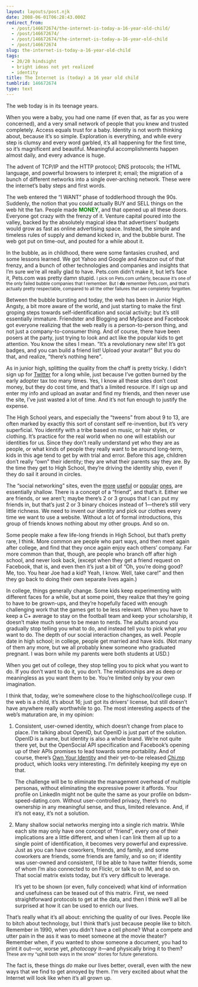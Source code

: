 ```yaml
---
layout: layouts/post.njk
date: 2008-06-01T06:28:43.000Z
redirect_from:
  - /post/146672674/the-internet-is-today-a-16-year-old-child/
  - /post/146672674/
  - /post/146672674/the-internet-is-today-a-16-year-old-child
  - /post/146672674
slug: the-internet-is-today-a-16-year-old-child
tags:
  - 20/20 hindsight
  - bright ideas not yet realized
  - identity
title: The Internet is (today) a 16 year old child
tumblrid: 146672674
type: text
---
```

<p>The web today is in its teenage years.</p>

<p>When you were a baby, you had one name (if even that, as far as you were concerned), and a very small network of people that you knew and trusted completely.  Access equals trust for a baby.  Identity is not worth thinking about, because it&rsquo;s so simple.  Exploration is everything, and while every step is clumsy and every word garbled, it&rsquo;s all happening for the first time, so it&rsquo;s magnificent and beautiful.  Meaningful accomplishments happen almost daily, and every advance is huge.</p>

<p>The advent of TCP/IP and the HTTP protocol; DNS protocols; the HTML language, and powerful browsers to interpret it; email; the migration of a bunch of different networks into a single over-arching network.  These were the internet&rsquo;s baby steps and first words.</p>

<p>The web entered the &ldquo;I WANT&rdquo; phase of toddlerhood through the 90s.  Suddenly, the notion that you could actually BUY and SELL things on the web hit the fan. People made <strong style="color:green">MONEY</strong>, and that opened up all these doors.  Everyone got crazy with the frenzy of it.  Venture capital poured into the valley, backed by the absolutely magical idea that advertisers&rsquo; budgets would grow as fast as online advertising space.  Instead, the simple and timeless rules of supply and demand kicked in, and the bubble burst.  The web got put on time-out, and pouted for a while about it.</p>

<p>In the bubble, as in childhood, there were some fantasies crushed, and some lessons learned.  We got Yahoo and Google and Amazon out of that frenzy, and a bunch of other technologies and companies and insights that I&rsquo;m sure we&rsquo;re all really glad to have.  Pets.com didn&rsquo;t make it, but let&rsquo;s face it, Pets.com was pretty damn stupid.  <small>I pick on Pets.com unfairly, because it&rsquo;s one of the only failed bubble companies that I remember.  But I <strong>do</strong> remember Pets.com, and that&rsquo;s actually pretty respectable, compared to all the other failures that are completely forgotten.</small></p>

<p>Between the bubble bursting and today, the web has been in Junior High.  Angsty, a bit more aware of the world, and just starting to make the first groping steps towards self-identification and social activity; but it&rsquo;s still essentially immature.  Friendster and Blogging and MySpace and Facebook got everyone realizing that the web really is a person-to-person thing, and not just a company-to-consumer thing.  And of course, there have been posers at the party, just trying to look and act like the popular kids to get attention.  You know the sites I mean.  <q>It&rsquo;s a revolutionary new site!  It&rsquo;s got badges, and you can build a friend list!  Upload your avatar!</q>  But you do that, and realize, <q>there&rsquo;s nothing here</q>.</p>

<p>As in junior high, splitting the quality from the chaff is pretty tricky.  I didn&rsquo;t sign up for <a href="http://twitter.com">Twitter</a> for a long while, just because I&rsquo;ve gotten burned by the early adopter tax too many times.  Yes, I know all these sites don&rsquo;t cost money, but they do cost time, and that&rsquo;s a limited resource.  If I sign up and enter my info and upload an avatar and find my friends, and then never use the site, I&rsquo;ve just wasted a lot of time.  And it&rsquo;s not fun enough to justify the expense.</p>

<p>The High School years, and especially the &ldquo;tweens&rdquo; from about 9 to 13, are often marked by exactly this sort of constant self re-invention, but it&rsquo;s very superficial.  You identify with a tribe based on music, or hair styles, or clothing.  It&rsquo;s practice for the real world when no one will establish our identities for us.  Since they don&rsquo;t really understand yet who they are as people, or what kinds of people they really want to be around long-term, kids in this age tend to get by with trial and error.  Before this age, children don&rsquo;t really &ldquo;own&rdquo; their identity; they are what their parents say they are.  By the time they get to High School, they&rsquo;re driving the identity ship, even if they do sail it around in circles.</p>

<p>The &ldquo;social networking&rdquo; sites, even the <a href="http://linkedin.com">more</a> <a href="http://twitter.com">useful</a> or <a href="http://myspace.com">popular</a> <a href="http://facebook.com">ones</a>, are essentially shallow.  There is a concept of a &ldquo;friend&rdquo;, and that&rsquo;s it.  Either we are friends, or we aren&rsquo;t; maybe there&rsquo;s 2 or 3 groups that I can put my friends in, but that&rsquo;s just 2 or 3 binary choices instead of 1&mdash;there&rsquo;s still very little richness.  We need to invent our identity and pick our clothes every time we want to use a website.  Without a lot of formal introductions, this group of friends knows nothing about my other groups.  And so on.</p>

<p>Some people make a few life-long friends in High School, but that&rsquo;s pretty rare, I think.  More common are people who part ways, and then meet again after college, and find that they once again enjoy each others&rsquo; company.  Far more common than that, though, are people who branch off after high school, and never look back, (except when they get a friend request on Facebook, that is, and even then it&rsquo;s just a bit of <q>Oh, you&rsquo;re doing good?  Me, too.  You hear Joe had a kid? Yeah, I know.  Well, take care!</q> and then they go back to doing their own separate lives again.)</p>

<p>In college, things generally change.  Some kids keep experimenting with different faces for a while, but at some point, they realize that they&rsquo;re going to have to be grown-ups, and they&rsquo;re hopefully faced with enough challenging work that the games get to be less relevant.  When you have to keep a C+ average to stay on the football team and keep your scholarship, it doesn&rsquo;t make much sense to be mean to nerds.  The adults around you gradually stop telling you what to do, and instead tell you to pick what <em>you</em> want to do.  The depth of our social interaction changes, as well.  People date in high school; in college, people get married and have kids.  (Not many of them any more, but we all probably knew someone who graduated pregnant.  I was born while my parents were both students at USD.)</p>

<p>When you get out of college, they stop telling you to pick what you want to do.  If you don&rsquo;t want to do it, you don&rsquo;t.  The relationships are as deep or meaningless as you want them to be.  You&rsquo;re limited only by your own imagination.</p>

<p>I think that, today, we&rsquo;re somewhere close to the highschool/college cusp.  If the web is a child, it&rsquo;s about 16; just got its drivers&rsquo; license, but still doesn&rsquo;t have anywhere really worthwhile to go.  The most interesting aspects of the web&rsquo;s maturation are, in my opinion:</p>

<ol><li>

Consistent, user-owned identity, which doesn&rsquo;t change from place to place.  I&rsquo;m talking about OpenID, but OpenID is just part of the solution.  OpenID is a name, but identity is also a whole brand.  We&rsquo;re not quite there yet, but the OpenSocial API specification and Facebook&rsquo;s opening up of their APIs promises to lead towards some portability.  And of course, there&rsquo;s <a href="http://www.ownyouridentity.com/">Own Your Identity</a> and their yet-to-be released <a href="http://chi.mp">Chi.mp</a> product, which looks very interesting.  I&rsquo;m definitely keeping my eye on that.

The challenge will be to eliminate the management overhead of multiple personas, without eliminating the expressive power it affords.  Your profile on LinkedIn might not be quite the same as your profile on bdsm-speed-dating.com.  Without user-controlled privacy, there&rsquo;s no ownership in any meaningful sense, and thus, limited relevance.  And, if it&rsquo;s not easy, it&rsquo;s not a solution.

</li>
    <li>

Many shallow social networks merging into a single rich matrix.  While each site may only have one concept of &ldquo;friend&rdquo;, every one of their implications are a little different, and when I can link them all up to a single point of identification, it becomes very powerful and expressive.  Just as you can have coworkers, friends, and family, and some coworkers are friends, some friends are family, and so on; if identity was user-owned and consistent, I&rsquo;d be able to have twitter friends, some of whom I&rsquo;m also connected to on Flickr, or talk to on IM, and so on.  That social matrix exists today, but it&rsquo;s very difficult to leverage.

It&rsquo;s yet to be shown (or even, fully conceived) what kind of information and usefulness can be teased out of this matrix.  First, we need straightforward protocols to get at the data, and then I think we&rsquo;ll all be surprised at how it can be used to enrich our lives.

</li>
</ol><p>That&rsquo;s really what it&rsquo;s all about: enriching the quality of our lives.  People like to bitch about technology, but I think that&rsquo;s just because people like to bitch.  Remember in 1990, when you didn&rsquo;t have a cell phone?  What a compete and utter pain in the ass it was to meet someone at the movie theater?  Remember when, if you wanted to show someone a document, you had to print it out&mdash;or, worse yet, <em>photocopy</em> it&mdash;and physically bring it to them?  <small>These are my &ldquo;uphill both ways in the snow&rdquo; stories for future generations.</small></p>

<p>The fact is, these things <em>do</em> make our lives better, overall, even with the new ways that we find to get annoyed by them.  I&rsquo;m very excited about what the Internet will look like when it&rsquo;s all grown up.</p>
